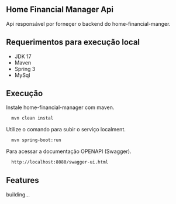 ## Home Financial Manager Api

Api responsável por forneçer o backend do home-financial-manger.

## Requerimentos para execução local

- JDK 17
- Maven
- Spring 3
- MySql

## Execução

Instale home-financial-manager com maven.

```bash
  mvn clean instal
```

Utilize o comando para subir o serviço localment.

```bash
  mvn spring-boot:run
```

Para acessar a documentação OPENAPI (Swagger).

```bash
  http://localhost:8080/swagger-ui.html
```

## Features

building...